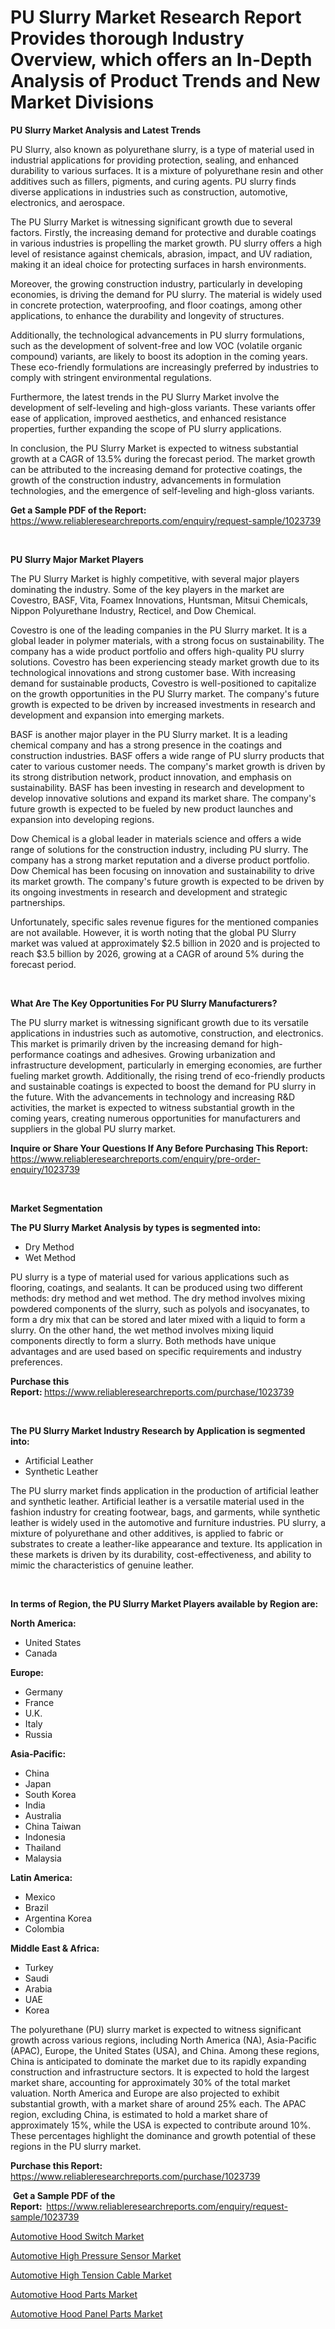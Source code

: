 <p><h1>PU Slurry Market Research Report Provides thorough Industry Overview, which offers an In-Depth Analysis of Product Trends and New Market Divisions</h1></p><p><strong>PU Slurry Market Analysis and Latest Trends</strong></p>
<p><p>PU Slurry, also known as polyurethane slurry, is a type of material used in industrial applications for providing protection, sealing, and enhanced durability to various surfaces. It is a mixture of polyurethane resin and other additives such as fillers, pigments, and curing agents. PU slurry finds diverse applications in industries such as construction, automotive, electronics, and aerospace.</p><p>The PU Slurry Market is witnessing significant growth due to several factors. Firstly, the increasing demand for protective and durable coatings in various industries is propelling the market growth. PU slurry offers a high level of resistance against chemicals, abrasion, impact, and UV radiation, making it an ideal choice for protecting surfaces in harsh environments.</p><p>Moreover, the growing construction industry, particularly in developing economies, is driving the demand for PU slurry. The material is widely used in concrete protection, waterproofing, and floor coatings, among other applications, to enhance the durability and longevity of structures.</p><p>Additionally, the technological advancements in PU slurry formulations, such as the development of solvent-free and low VOC (volatile organic compound) variants, are likely to boost its adoption in the coming years. These eco-friendly formulations are increasingly preferred by industries to comply with stringent environmental regulations.</p><p>Furthermore, the latest trends in the PU Slurry Market involve the development of self-leveling and high-gloss variants. These variants offer ease of application, improved aesthetics, and enhanced resistance properties, further expanding the scope of PU slurry applications.</p><p>In conclusion, the PU Slurry Market is expected to witness substantial growth at a CAGR of 13.5% during the forecast period. The market growth can be attributed to the increasing demand for protective coatings, the growth of the construction industry, advancements in formulation technologies, and the emergence of self-leveling and high-gloss variants.</p></p>
<p><strong>Get a Sample PDF of the Report:&nbsp;</strong> <a href="https://www.reliableresearchreports.com/enquiry/request-sample/1023739">https://www.reliableresearchreports.com/enquiry/request-sample/1023739</a></p>
<p>&nbsp;</p>
<p><strong>PU Slurry Major Market Players</strong></p>
<p><p>The PU Slurry Market is highly competitive, with several major players dominating the industry. Some of the key players in the market are Covestro, BASF, Vita, Foamex Innovations, Huntsman, Mitsui Chemicals, Nippon Polyurethane Industry, Recticel, and Dow Chemical.</p><p>Covestro is one of the leading companies in the PU Slurry market. It is a global leader in polymer materials, with a strong focus on sustainability. The company has a wide product portfolio and offers high-quality PU slurry solutions. Covestro has been experiencing steady market growth due to its technological innovations and strong customer base. With increasing demand for sustainable products, Covestro is well-positioned to capitalize on the growth opportunities in the PU Slurry market. The company's future growth is expected to be driven by increased investments in research and development and expansion into emerging markets.</p><p>BASF is another major player in the PU Slurry market. It is a leading chemical company and has a strong presence in the coatings and construction industries. BASF offers a wide range of PU slurry products that cater to various customer needs. The company's market growth is driven by its strong distribution network, product innovation, and emphasis on sustainability. BASF has been investing in research and development to develop innovative solutions and expand its market share. The company's future growth is expected to be fueled by new product launches and expansion into developing regions.</p><p>Dow Chemical is a global leader in materials science and offers a wide range of solutions for the construction industry, including PU slurry. The company has a strong market reputation and a diverse product portfolio. Dow Chemical has been focusing on innovation and sustainability to drive its market growth. The company's future growth is expected to be driven by its ongoing investments in research and development and strategic partnerships. </p><p>Unfortunately, specific sales revenue figures for the mentioned companies are not available. However, it is worth noting that the global PU Slurry market was valued at approximately $2.5 billion in 2020 and is projected to reach $3.5 billion by 2026, growing at a CAGR of around 5% during the forecast period.</p></p>
<p>&nbsp;</p>
<p><strong>What Are The Key Opportunities For PU Slurry Manufacturers?</strong></p>
<p><p>The PU slurry market is witnessing significant growth due to its versatile applications in industries such as automotive, construction, and electronics. This market is primarily driven by the increasing demand for high-performance coatings and adhesives. Growing urbanization and infrastructure development, particularly in emerging economies, are further fueling market growth. Additionally, the rising trend of eco-friendly products and sustainable coatings is expected to boost the demand for PU slurry in the future. With the advancements in technology and increasing R&D activities, the market is expected to witness substantial growth in the coming years, creating numerous opportunities for manufacturers and suppliers in the global PU slurry market.</p></p>
<p><strong>Inquire or Share Your Questions If Any Before Purchasing This Report:</strong> <a href="https://www.reliableresearchreports.com/enquiry/pre-order-enquiry/1023739">https://www.reliableresearchreports.com/enquiry/pre-order-enquiry/1023739</a></p>
<p>&nbsp;</p>
<p><strong>Market Segmentation</strong></p>
<p><strong>The PU Slurry Market Analysis by types is segmented into:</strong></p>
<p><ul><li>Dry Method</li><li>Wet Method</li></ul></p>
<p><p>PU slurry is a type of material used for various applications such as flooring, coatings, and sealants. It can be produced using two different methods: dry method and wet method. The dry method involves mixing powdered components of the slurry, such as polyols and isocyanates, to form a dry mix that can be stored and later mixed with a liquid to form a slurry. On the other hand, the wet method involves mixing liquid components directly to form a slurry. Both methods have unique advantages and are used based on specific requirements and industry preferences.</p></p>
<p><strong>Purchase this Report:&nbsp;</strong><a href="https://www.reliableresearchreports.com/purchase/1023739">https://www.reliableresearchreports.com/purchase/1023739</a></p>
<p>&nbsp;</p>
<p><strong>The PU Slurry Market Industry Research by Application is segmented into:</strong></p>
<p><ul><li>Artificial Leather</li><li>Synthetic Leather</li></ul></p>
<p><p>The PU slurry market finds application in the production of artificial leather and synthetic leather. Artificial leather is a versatile material used in the fashion industry for creating footwear, bags, and garments, while synthetic leather is widely used in the automotive and furniture industries. PU slurry, a mixture of polyurethane and other additives, is applied to fabric or substrates to create a leather-like appearance and texture. Its application in these markets is driven by its durability, cost-effectiveness, and ability to mimic the characteristics of genuine leather.</p></p>
<p>&nbsp;</p>
<p><strong>In terms of Region, the PU Slurry Market Players available by Region are:</strong></p>
<p>
    <p> <strong> North America: </strong>
        <ul>
            <li>United States</li>
            <li>Canada</li>
        </ul>
        </p> 
    <p> <strong> Europe: </strong>
        <ul>
            <li>Germany</li>
            <li>France</li>
            <li>U.K.</li>
            <li>Italy</li>
            <li>Russia</li>
        </ul>
        </p> 
    <p> <strong> Asia-Pacific: </strong>
        <ul>
            <li>China</li>
            <li>Japan</li>
            <li>South Korea</li>
            <li>India</li>
            <li>Australia</li>
            <li>China Taiwan</li>
            <li>Indonesia</li>
            <li>Thailand</li>
            <li>Malaysia</li>
        </ul>
        </p> 
    <p> <strong> Latin America: </strong>
        <ul>
            <li>Mexico</li>
            <li>Brazil</li>
            <li>Argentina Korea</li>
            <li>Colombia</li>
        </ul>
        </p> 
    <p> <strong> Middle East & Africa: </strong>
        <ul>
            <li>Turkey</li>
            <li>Saudi</li>
            <li>Arabia</li>
            <li>UAE</li>
            <li>Korea</li>
        </ul>
    </p>
    </p>
<p><p>The polyurethane (PU) slurry market is expected to witness significant growth across various regions, including North America (NA), Asia-Pacific (APAC), Europe, the United States (USA), and China. Among these regions, China is anticipated to dominate the market due to its rapidly expanding construction and infrastructure sectors. It is expected to hold the largest market share, accounting for approximately 30% of the total market valuation. North America and Europe are also projected to exhibit substantial growth, with a market share of around 25% each. The APAC region, excluding China, is estimated to hold a market share of approximately 15%, while the USA is expected to contribute around 10%. These percentages highlight the dominance and growth potential of these regions in the PU slurry market.</p></p>
<p><strong>Purchase this Report: </strong><a href="https://www.reliableresearchreports.com/purchase/1023739">https://www.reliableresearchreports.com/purchase/1023739</a></p>
<p>&nbsp;<strong>Get a Sample PDF of the Report:&nbsp;&nbsp;</strong><a href="https://www.reliableresearchreports.com/enquiry/request-sample/1023739">https://www.reliableresearchreports.com/enquiry/request-sample/1023739</a></p>
<p><strong></strong></p>
<p><p><a href="https://medium.com/@gracemoreno2019/automotive-hood-switch-market-share-evolution-and-market-growth-trends-2024-2031-bf93ee36803d">Automotive Hood Switch Market</a></p><p><a href="https://medium.com/@gracemoreno2019/automotive-high-pressure-sensor-market-outlook-industry-overview-and-forecast-2024-to-2031-899f1028f4eb">Automotive High Pressure Sensor Market</a></p><p><a href="https://medium.com/@gracemoreno2019/automotive-high-tension-cable-market-insights-into-market-cagr-market-trends-and-growth-07db49f185fb">Automotive High Tension Cable Market</a></p><p><a href="https://medium.com/@gracemoreno2019/automotive-hood-parts-market-exploring-market-share-market-trends-and-future-growth-cdd7d6b61981">Automotive Hood Parts Market</a></p><p><a href="https://medium.com/@gracemoreno2019/automotive-hood-panel-parts-market-share-evolution-and-market-growth-trends-2024-2031-00c87ddd1646">Automotive Hood Panel Parts Market</a></p></p>